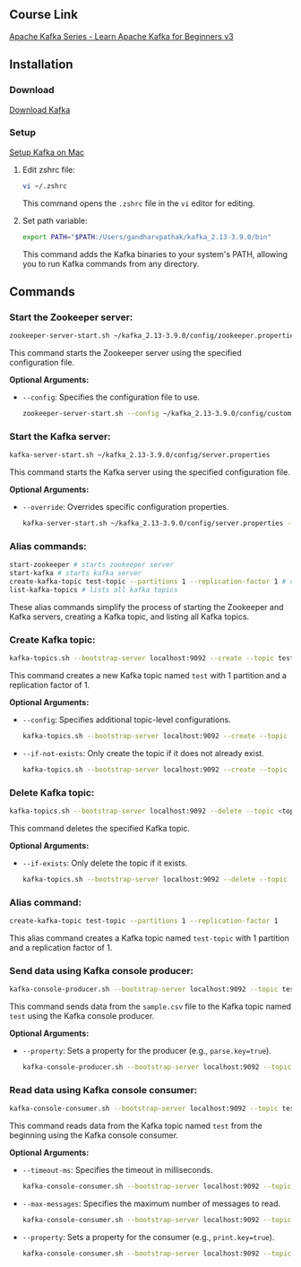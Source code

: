 ## Course Link

[Apache Kafka Series - Learn Apache Kafka for Beginners v3](https://www.udemy.com/course/apache-kafka/?couponCode=ST1MT31025G3)

## Installation 

### Download

[Download Kafka](https://kafka.apache.org/downloads)

### Setup

[Setup Kafka on Mac](https://learn.conduktor.io/kafka/how-to-install-apache-kafka-on-mac/)

1. Edit zshrc file:
    ```sh
    vi ~/.zshrc 
    ```
    This command opens the `.zshrc` file in the `vi` editor for editing.

2. Set path variable:
    ```sh
    export PATH="$PATH:/Users/gandharvpathak/kafka_2.13-3.9.0/bin"
    ```
    This command adds the Kafka binaries to your system's PATH, allowing you to run Kafka commands from any directory.

## Commands

### Start the Zookeeper server:
```sh
zookeeper-server-start.sh ~/kafka_2.13-3.9.0/config/zookeeper.properties
```
This command starts the Zookeeper server using the specified configuration file.

**Optional Arguments:**
- `--config`: Specifies the configuration file to use.
    ```sh
    zookeeper-server-start.sh --config ~/kafka_2.13-3.9.0/config/custom_zookeeper.properties
    ```

### Start the Kafka server:
```sh
kafka-server-start.sh ~/kafka_2.13-3.9.0/config/server.properties
```
This command starts the Kafka server using the specified configuration file.

**Optional Arguments:**
- `--override`: Overrides specific configuration properties.
    ```sh
    kafka-server-start.sh ~/kafka_2.13-3.9.0/config/server.properties --override log.dirs=/tmp/kafka-logs
    ```

### Alias commands:
```sh
start-zookeeper # starts zookeeper server
start-kafka # starts kafka server
create-kafka-topic test-topic --partitions 1 --replication-factor 1 # creates topic
list-kafka-topics # lists all kafka topics
```
These alias commands simplify the process of starting the Zookeeper and Kafka servers, creating a Kafka topic, and listing all Kafka topics.

### Create Kafka topic:
```sh
kafka-topics.sh --bootstrap-server localhost:9092 --create --topic test --partitions 1 --replication-factor 1
```
This command creates a new Kafka topic named `test` with 1 partition and a replication factor of 1.

**Optional Arguments:**
- `--config`: Specifies additional topic-level configurations.
    ```sh
    kafka-topics.sh --bootstrap-server localhost:9092 --create --topic test --partitions 1 --replication-factor 1 --config cleanup.policy=compact
    ```
- `--if-not-exists`: Only create the topic if it does not already exist.
    ```sh
    kafka-topics.sh --bootstrap-server localhost:9092 --create --topic test --partitions 1 --replication-factor 1 --if-not-exists
    ```

### Delete Kafka topic:
```sh
kafka-topics.sh --bootstrap-server localhost:9092 --delete --topic <topic_name>
```
This command deletes the specified Kafka topic.

**Optional Arguments:**
- `--if-exists`: Only delete the topic if it exists.
    ```sh
    kafka-topics.sh --bootstrap-server localhost:9092 --delete --topic test --if-exists
    ```

### Alias command:
```sh
create-kafka-topic test-topic --partitions 1 --replication-factor 1 
```
This alias command creates a Kafka topic named `test-topic` with 1 partition and a replication factor of 1.

### Send data using Kafka console producer:
```sh
kafka-console-producer.sh --bootstrap-server localhost:9092 --topic test < /Users/gandharvpathak/workspace/kafka/kafka/sample.csv 
```
This command sends data from the `sample.csv` file to the Kafka topic named `test` using the Kafka console producer.

**Optional Arguments:**
- `--property`: Sets a property for the producer (e.g., `parse.key=true`).
    ```sh
    kafka-console-producer.sh --bootstrap-server localhost:9092 --topic test --property parse.key=true < /Users/gandharvpathak/workspace/kafka/kafka/sample.csv
    ```

### Read data using Kafka console consumer:
```sh
kafka-console-consumer.sh --bootstrap-server localhost:9092 --topic test --from-beginning
```
This command reads data from the Kafka topic named `test` from the beginning using the Kafka console consumer.

**Optional Arguments:**
- `--timeout-ms`: Specifies the timeout in milliseconds.
    ```sh
    kafka-console-consumer.sh --bootstrap-server localhost:9092 --topic test --from-beginning --timeout-ms 1000
    ```
- `--max-messages`: Specifies the maximum number of messages to read.
    ```sh
    kafka-console-consumer.sh --bootstrap-server localhost:9092 --topic test --from-beginning --max-messages 10
    ```
- `--property`: Sets a property for the consumer (e.g., `print.key=true`).
    ```sh
    kafka-console-consumer.sh --bootstrap-server localhost:9092 --topic test --from-beginning --property print.key=true
    ```
